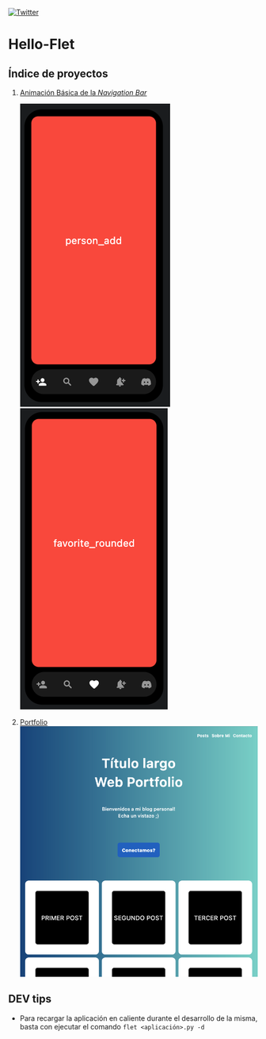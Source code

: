 [![Twitter](https://img.shields.io/twitter/follow/0xDA_bit.svg?style=social)](https://twitter.com/0xDA_bit)

# Hello-Flet
## Índice de proyectos
1. [Animación Básica de la _Navigation Bar_](https://github.com/OxDAbit/Hello-Flet/tree/basic_animation-v00.2/Basic%20Animation)

   ![Basic Animation](/images/basic_animation_01.png)
   ![Basic Animation](/images/basic_animation_02.png)

2. [Portfolio]()
   ![Basic Animation](/images/portfolio.png)
## DEV tips
- Para recargar la aplicación en caliente durante el desarrollo de la misma, basta con ejecutar el comando `flet <aplicación>.py -d`
